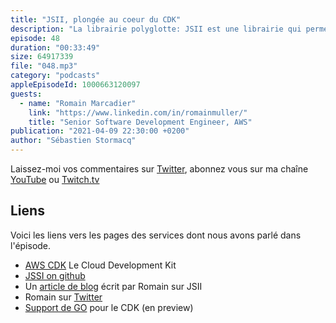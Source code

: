 ```yaml
---
title: "JSII, plongée au coeur du CDK"
description: "La librairie polyglotte: JSII est une librairie qui permet d'interagir avec des classes Javascript depuis n'importe quel language. C'est la technologie qui permet au Cloud Development Kit (CDK) de proposer des librairies pour plusieurs languages, à partir d'un seul code. Par exemple le support de GO vient d'être annoncé le 7 avril. Une plongée dans le JSII et la gouvernance de projets open-source chez AWS."
episode: 48
duration: "00:33:49"
size: 64917339
file: "048.mp3"
category: "podcasts"
appleEpisodeId: 1000663120097
guests:
  - name: "Romain Marcadier"
    link: "https://www.linkedin.com/in/romainmuller/"
    title: "Senior Software Development Engineer, AWS"
publication: "2021-04-09 22:30:00 +0200"
author: "Sébastien Stormacq"
---
```


Laissez-moi vos commentaires sur [Twitter](https://twitter.com/sebsto), abonnez vous sur ma chaîne [YouTube](https://www.youtube.com/sebsto) ou [Twitch.tv](https://www.twitch.tv/sebAWS)

## Liens

Voici les liens vers les pages des services dont nous avons parlé dans l'épisode.

- [AWS CDK](https://aws.amazon.com/cdk/) Le Cloud Development Kit
- [JSSI on github](https://github.com/aws/jsii)
- Un [article de blog](https://aws.amazon.com/blogs/opensource/how-the-jsii-open-source-framework-meets-developers-where-they-are/) écrit par Romain sur JSII
- Romain sur [Twitter](https://twitter.com/romainmuller)
- [Support de GO](https://aws.amazon.com/blogs/developer/getting-started-with-the-aws-cloud-development-kit-and-go/) pour le CDK (en preview)
